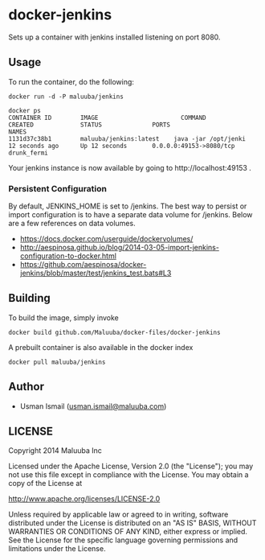 # docker-jenkins

Sets up a container with jenkins installed listening on port 8080.

## Usage

To run the container, do the following:

    docker run -d -P maluuba/jenkins
    
    docker ps
    CONTAINER ID        IMAGE                       COMMAND                CREATED             STATUS              PORTS                     NAMES
    1131d37c38b1        maluuba/jenkins:latest    java -jar /opt/jenki   12 seconds ago      Up 12 seconds       0.0.0.0:49153->8080/tcp   drunk_fermi

Your jenkins instance is now available by going to http://localhost:49153 .

### Persistent Configuration

By default, JENKINS_HOME is set to /jenkins.  The best way to persist or import configuration is to have a separate data volume for /jenkins.  Below are a few references on data volumes.

  * https://docs.docker.com/userguide/dockervolumes/
  * http://aespinosa.github.io/blog/2014-03-05-import-jenkins-configuration-to-docker.html
  * https://github.com/aespinosa/docker-jenkins/blob/master/test/jenkins_test.bats#L3

## Building

To build the image, simply invoke

    docker build github.com/Maluuba/docker-files/docker-jenkins

A prebuilt container is also available in the docker index

    docker pull maluuba/jenkins


## Author

  * Usman Ismail (<usman.ismail@maluuba.com>)


## LICENSE

Copyright 2014 Maluuba Inc

Licensed under the Apache License, Version 2.0 (the "License");
you may not use this file except in compliance with the License.
You may obtain a copy of the License at

  http://www.apache.org/licenses/LICENSE-2.0

Unless required by applicable law or agreed to in writing, software
distributed under the License is distributed on an "AS IS" BASIS,
WITHOUT WARRANTIES OR CONDITIONS OF ANY KIND, either express or implied.
See the License for the specific language governing permissions and
limitations under the License.
